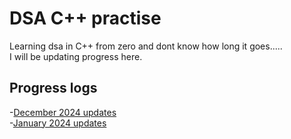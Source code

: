 # DSA C++ practise
Learning dsa in C++ from zero and dont know how long it goes.....<br>
I will be updating progress here.

## Progress logs
-[December 2024 updates](december.md)<br>
-[January 2024 updates](january.md)

